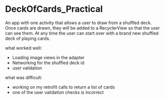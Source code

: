 # DeckOfCards_Practical
An app with one activity that allows a user to draw from a shuffled deck. Once cards are drawn, they will be added to a RecyclerView so that the user can see them.  At any time the user can start over with a brand new shuffled deck of playing cards. 

what worked well:
- Loading image views in the adapter 
- Networking for the shuffled deck id  
- user validation

what was difficult: 
- working on my retrofit calls to return a list of cards 
- one of the user validation checks is incorrect
